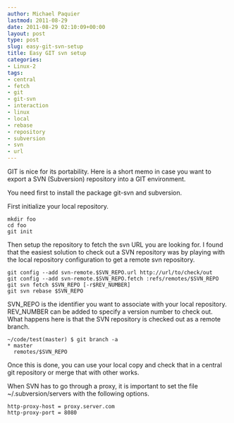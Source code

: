 ```yaml
---
author: Michael Paquier
lastmod: 2011-08-29
date: 2011-08-29 02:10:09+00:00
layout: post
type: post
slug: easy-git-svn-setup
title: Easy GIT svn setup
categories:
- Linux-2
tags:
- central
- fetch
- git
- git-svn
- interaction
- linux
- local
- rebase
- repository
- subversion
- svn
- url
---
```


GIT is nice for its portability.
Here is a short memo in case you want to export a SVN (Subversion) repository into a GIT environment.

You need first to install the package git-svn and subversion.

First initialize your local repository.

    mkdir foo
    cd foo
    git init

Then setup the repository to fetch the svn URL you are looking for. I found that the easiest solution to check out a SVN repository was by playing with the local repository configuration to get a remote svn repository.

    git config --add svn-remote.$SVN_REPO.url http://url/to/check/out
    git config --add svn-remote.$SVN_REPO.fetch :refs/remotes/$SVN_REPO
    git svn fetch $SVN_REPO [-r$REV_NUMBER]
    git svn rebase $SVN_REPO

SVN\_REPO is the identifier you want to associate with your local repository.
REV\_NUMBER can be added to specify a version number to check out.
What happens here is that the SVN repository is checked out as a remote branch.

    ~/code/test(master) $ git branch -a
    * master
      remotes/$SVN_REPO

Once this is done, you can use your local copy and check that in a central git repository or merge that with other works.

When SVN has to go through a proxy, it is important to set the file ~/.subversion/servers with the following options.

    http-proxy-host = proxy.server.com
    http-proxy-port = 8080
